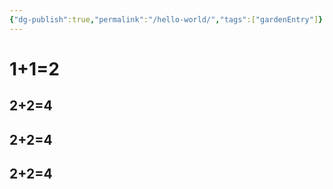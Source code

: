 ```yaml
---
{"dg-publish":true,"permalink":"/hello-world/","tags":["gardenEntry"]}
---
```




# 1+1=2
## 2+2=4
## 2+2=4
## 2+2=4